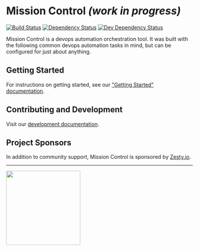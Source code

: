 # Mission Control *(work in progress)*

[![Build Status](https://travis-ci.org/space-race/mission-control.svg)](https://travis-ci.org/space-race/mission-control)
[![Dependency Status](https://david-dm.org/space-race/mission-control.svg)](https://david-dm.org/space-race/mission-control)
[![Dev Dependency Status](https://david-dm.org/space-race/mission-control/dev-status.svg)](https://david-dm.org/space-race/mission-control#info=devDependencies)


Mission Control is a devops automation orchestration tool. It was built with the following common devops automation tasks in mind, but can be configured for just about anything.

## Getting Started

For instructions on getting started, see our ["Getting Started" documentation](http://spacerace.io/mission-control/docs/getting-started.html).

## Contributing and Development

Visit our [development documentation](http://spacerace.io/mission-control/docs/development-overview.html).

## Project Sponsors

In addition to community support, Mission Control is sponsored by [Zesty.io](https://zesty.io/).

---

<a href="https://zesty.io/"><img src="https://fbf56f835d33bd8bc504-cff7e400cdf7c031ff211f0b43d08e1e.ssl.cf2.rackcdn.com/or-zesty-io-brand1.png" width="200"/></a>